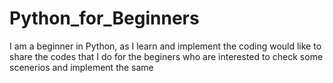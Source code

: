 # Python_for_Beginners
I am a beginner in Python, as  I learn and implement the coding would like to share the codes that I do  for the beginers 
who are interested to check some scenerios and implement the same

